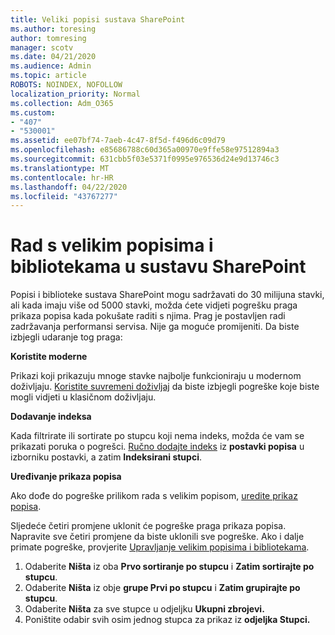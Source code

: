 ```yaml
---
title: Veliki popisi sustava SharePoint
ms.author: toresing
author: tomresing
manager: scotv
ms.date: 04/21/2020
ms.audience: Admin
ms.topic: article
ROBOTS: NOINDEX, NOFOLLOW
localization_priority: Normal
ms.collection: Adm_O365
ms.custom:
- "407"
- "530001"
ms.assetid: ee07bf74-7aeb-4c47-8f5d-f496d6c09d79
ms.openlocfilehash: e85686788c60d365a00970e9ffe58e97512894a3
ms.sourcegitcommit: 631cbb5f03e5371f0995e976536d24e9d13746c3
ms.translationtype: MT
ms.contentlocale: hr-HR
ms.lasthandoff: 04/22/2020
ms.locfileid: "43767277"
---
```

# <a name="work-with-large-lists-and-libraries-in-sharepoint"></a>Rad s velikim popisima i bibliotekama u sustavu SharePoint

Popisi i biblioteke sustava SharePoint mogu sadržavati do 30 milijuna stavki, ali kada imaju više od 5000 stavki, možda ćete vidjeti pogrešku praga prikaza popisa kada pokušate raditi s njima. Prag je postavljen radi zadržavanja performansi servisa. Nije ga moguće promijeniti. Da biste izbjegli udaranje tog praga:

**Koristite moderne**

Prikazi koji prikazuju mnoge stavke najbolje funkcioniraju u modernom doživljaju. [Koristite suvremeni doživljaj](https://support.office.com/article/66dac24b-4177-4775-bf50-3d267318caa9) da biste izbjegli pogreške koje biste mogli vidjeti u klasičnom doživljaju.

**Dodavanje indeksa**

Kada filtrirate ili sortirate po stupcu koji nema indeks, možda će vam se prikazati poruka o pogrešci. [Ručno dodajte indeks](https://support.office.com/article/f3f00554-b7dc-44d1-a2ed-d477eac463b0) iz **postavki popisa** u izborniku postavki, a zatim **Indeksirani stupci**.

**Uređivanje prikaza popisa**

Ako dođe do pogreške prilikom rada s velikim popisom, [uredite prikaz popisa](https://support.office.com/article/15916903-e79a-423f-b4e2-02d37e1ff372).

Sljedeće četiri promjene uklonit će pogreške praga prikaza popisa. Napravite sve četiri promjene da biste uklonili sve pogreške. Ako i dalje primate pogreške, provjerite [Upravljanje velikim popisima i bibliotekama](https://support.office.com/article/B8588DAE-9387-48C2-9248-C24122F07C59).

1. Odaberite **Ništa** iz oba **Prvo sortiranje po stupcu** i **Zatim sortirajte po stupcu**.
2. Odaberite **Ništa** iz obje **grupe Prvi po stupcu** i **Zatim grupirajte po stupcu**.
3. Odaberite **Ništa** za sve stupce u odjeljku **Ukupni zbrojevi.**
4. Poništite odabir svih osim jednog stupca za prikaz iz **odjeljka Stupci.**

